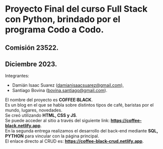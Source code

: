 # Proyecto Final del curso Full Stack con Python, brindado por el programa Codo a Codo.  

## Comisión 23522.  

## Diciembre 2023.  


Integrantes:  
+ Damián Isaac Suarez (damianisaacsuarez@gmail.com),  
+ Santiago Bovina (bovina.santiago@gmail.com).  


El nombre del proyecto es **COFFEE:BLACK**.  
Es un blog en el que se habla sobre distintos tipos de café, baristas por el mundo, lugares, novedades.  
Se creó utilizando **HTML, CSS y JS**.  
Se puede acceder al sitio a través del siguiente link: **https://coffee-black.netlify.app**.  
En la segunda entrega realizamos el desarrollo del back-end mediante **SQL, PYTHON** para vincular con la página principal.  
El enlace directo al CRUD es: **https://coffee-black-crud.netlify.app**.